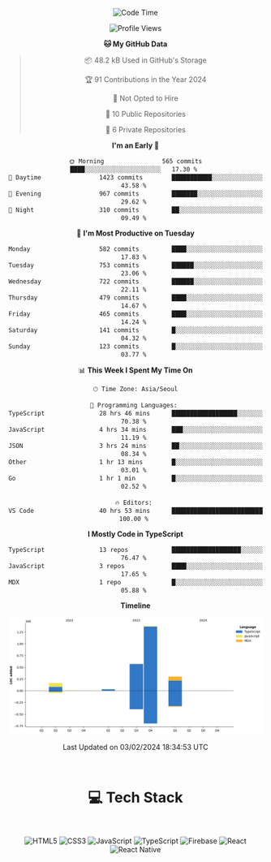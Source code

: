 <div align="center">

  <!--START_SECTION:waka-->
![Code Time](http://img.shields.io/badge/Code%20Time-500%20hrs%201%20min-blue)

![Profile Views](http://img.shields.io/badge/Profile%20Views-0-blue)

**🐱 My GitHub Data** 

> 📦 48.2 kB Used in GitHub's Storage 
 > 
> 🏆 91 Contributions in the Year 2024
 > 
> 🚫 Not Opted to Hire
 > 
> 📜 10 Public Repositories 
 > 
> 🔑 6 Private Repositories 
 > 
**I'm an Early 🐤** 

```text
🌞 Morning                565 commits         ████░░░░░░░░░░░░░░░░░░░░░   17.30 % 
🌆 Daytime                1423 commits        ███████████░░░░░░░░░░░░░░   43.58 % 
🌃 Evening                967 commits         ███████░░░░░░░░░░░░░░░░░░   29.62 % 
🌙 Night                  310 commits         ██░░░░░░░░░░░░░░░░░░░░░░░   09.49 % 
```
📅 **I'm Most Productive on Tuesday** 

```text
Monday                   582 commits         ████░░░░░░░░░░░░░░░░░░░░░   17.83 % 
Tuesday                  753 commits         ██████░░░░░░░░░░░░░░░░░░░   23.06 % 
Wednesday                722 commits         ██████░░░░░░░░░░░░░░░░░░░   22.11 % 
Thursday                 479 commits         ████░░░░░░░░░░░░░░░░░░░░░   14.67 % 
Friday                   465 commits         ████░░░░░░░░░░░░░░░░░░░░░   14.24 % 
Saturday                 141 commits         █░░░░░░░░░░░░░░░░░░░░░░░░   04.32 % 
Sunday                   123 commits         █░░░░░░░░░░░░░░░░░░░░░░░░   03.77 % 
```


📊 **This Week I Spent My Time On** 

```text
🕑︎ Time Zone: Asia/Seoul

💬 Programming Languages: 
TypeScript               28 hrs 46 mins      ██████████████████░░░░░░░   70.38 % 
JavaScript               4 hrs 34 mins       ███░░░░░░░░░░░░░░░░░░░░░░   11.19 % 
JSON                     3 hrs 24 mins       ██░░░░░░░░░░░░░░░░░░░░░░░   08.34 % 
Other                    1 hr 13 mins        █░░░░░░░░░░░░░░░░░░░░░░░░   03.01 % 
Go                       1 hr 1 min          █░░░░░░░░░░░░░░░░░░░░░░░░   02.52 % 

🔥 Editors: 
VS Code                  40 hrs 53 mins      █████████████████████████   100.00 % 
```

**I Mostly Code in TypeScript** 

```text
TypeScript               13 repos            ███████████████████░░░░░░   76.47 % 
JavaScript               3 repos             ████░░░░░░░░░░░░░░░░░░░░░   17.65 % 
MDX                      1 repo              █░░░░░░░░░░░░░░░░░░░░░░░░   05.88 % 
```



**Timeline**

![Lines of Code chart](https://raw.githubusercontent.com/SONGDAM/SONGDAM/master/assets/bar_graph.png)


 Last Updated on 03/02/2024 18:34:53 UTC
<!--END_SECTION:waka-->

  
 <br>
  
# 💻 Tech Stack
  
</div>

</br>

<div align="center">

   ![HTML5](https://img.shields.io/badge/html5-%23E34F26.svg?style=for-the-badge&logo=html5&logoColor=white) ![CSS3](https://img.shields.io/badge/css3-%231572B6.svg?style=for-the-badge&logo=css3&logoColor=white) ![JavaScript](https://img.shields.io/badge/javascript-%23323330.svg?style=for-the-badge&logo=javascript&logoColor=%23F7DF1E) 
 ![TypeScript](https://img.shields.io/badge/typescript-%23007ACC.svg?style=for-the-badge&logo=typescript&logoColor=white)
  ![Firebase](https://img.shields.io/badge/firebase-%23039BE5.svg?style=for-the-badge&logo=firebase) 
 ![React](https://img.shields.io/badge/react-%2320232a.svg?style=for-the-badge&logo=react&logoColor=%2361DAFB) ![React Native](https://img.shields.io/badge/react_native-%2320232a.svg?style=for-the-badge&logo=react&logoColor=%2361DAFB) 

 
</div>
